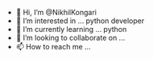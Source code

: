 - 👋 Hi, I’m @NikhilKongari
- 👀 I’m interested in ... python developer
- 🌱 I’m currently learning ... python
- 💞️ I’m looking to collaborate on ...
- 📫 How to reach me ...

<!---
NikhilKongari/NikhilKongari is a ✨ special ✨ repository because its `README.md` (this file) appears on your GitHub profile.
You can click the Preview link to take a look at your changes.
--->
